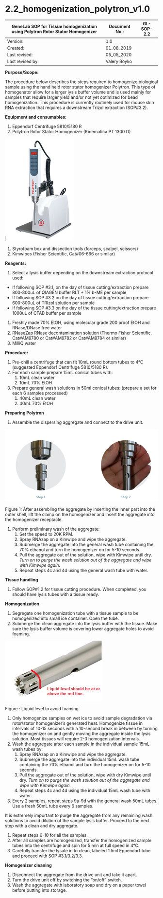 # 2.2\_homogenization\_polytron\_v1.0

| **GeneLab SOP for Tissue homogenization using Polytron Rotor Stator Homogenizer** | Document No.: | GL-SOP-2.2 |
| --------------------------------------------------------------------------------- | ------------- | ---------- |
| Version:                                                                          | 1.0           |            |
| Created:                                                                          | 01\_08\_2019  |            |
| Last revised:                                                                     | 05\_05\_2020  |            |
| Last revised by:                                                                  | Valery Boyko  |            |

**Purpose/Scope:**

The procedure below describes the steps required to homogenize biological sample using the hand held rotor stator homogenizer Polytron. This type of homogenator allow for a larger lysis buffer volume and is used mainly for samples that require larger yield and/or not yet optimized for bead homogenization. This procedure is currently routinely used for mouse skin RNA extraction that requires a downstream Trizol extraction (SOP#3.2).

**Equipment and consumables:**

1. Eppendorf Centrifuge 5810/5180 R
2. Polytron Rotor Stator Homogenizer (Kinematica PT 1300 D)

![](.gitbook/assets/0.png)

1. Styrofoam box and dissection tools (forceps, scalpel, scissors)
2. Kimwipes (Fisher Scientific, Cat#06-666 or similar)

**Reagents:**

1. Select a lysis buffer depending on the downstream extraction protocol used:

* If following SOP #3.1, on the day of tissue cutting/extraction prepare 800-800uL of QIAGEN buffer RLT + 1% b-ME per sample
* If following SOP #3.2 on the day of tissue cutting/extraction prepare 600-800uL of TRIzol solution per sample
* If following SOP #3.3 on the day of the tissue cutting/extraction prepare 1000uL of CTAB buffer per sample

1. Freshly made 70% EtOH, using molecular grade 200 proof EtOH and RNase/DNase free water
2. RNaseZap RNase decontamination solution (Thermo Fisher Scientific, Cat#AM9780 or Cat#AM9782 or Cat#AM9784 or similar)
3. MilliQ water

**Procedure:**

1. Pre-chill a centrifuge that can fit 10mL round bottom tubes to 4°C (suggested Eppendorf Centrifuge 5810/5180 R).
2. For each sample prepare 15mL conical tubes with:
   1. 10mL clean water
   2. 10mL 70% EtOH
3. Prepare general wash solutions in 50ml conical tubes: (prepare a set for each 6 samples processed)
   1. 40mL clean water
   2. 40mL 70% EtOH

**Preparing Polytron**

1. Assemble the dispersing aggregate and connect to the drive unit.

![](.gitbook/assets/1.png)

Figure 1: After assembling the aggregate by inserting the inner part into the outer shell, lift the clamp on the homogenizer and insert the aggregate into the homogenizer receptacle.

1. Perform preliminary wash of the aggregate:
   1. Set the speed to 20K RPM.
   2. Spray RNAzap on a Kimwipe and wipe the aggregate.
   3. Submerge the aggregate into the general wash tube containing the 70% ethanol and turn the homogenizer on for 5-10 seconds.
   4. Pull the aggregate out of the solution, wipe with Kimwipe until dry. _Turn on to purge the wash solution out of the aggregate and wipe with Kimwipe again._
   5. Repeat steps 4c and 4d using the general wash tube with water.

**Tissue handling**

1. Follow SOP#1.2 for tissue cutting procedure. When completed, you should have lysis tubes with a tissue ready.

**Homogenization**

1. Segregate one homogenization tube with a tissue sample to be homogenized into small ice container. Open the tube.
2. Submerge the clean aggregate into the lysis buffer with the tissue. Make sure the lysis buffer volume is covering lower aggregate holes to avoid foaming.

![](.gitbook/assets/2.png)

Figure : Liquid level to avoid foaming

1. Only homogenize samples on wet ice to avoid sample degradation via rotor/stator homogenizer’s generated heat. Homogenize tissue in intervals of 10-15 seconds with a 10-second break in between by turning the homogenizer on and gently moving the aggregate inside the lysis solution. Most tissues will require 2-3 homogenization intervals.
2. Wash the aggregate after each sample in the individual sample 15mL wash tubes by:
   1. Spray RNAzap on a Kimwipe and wipe the aggregate.
   2. Submerge the aggregate into the individual 15mL wash tube containing the 70% ethanol and turn the homogenizer on for 5-10 seconds.
   3. Pull the aggregate out of the solution, wipe with dry Kimwipe until dry. _Turn on to purge the wash solution out of the aggregate and wipe with Kimwipe again._
   4. Repeat steps 4c and 4d using the individual 15mL wash tube with water.
3. Every 2 samples, repeat steps 9a-9d with the general wash 50mL tubes. Use a fresh 50mL tube every 6 samples.

It is extremely important to purge the aggregate from any remaining wash solutions to avoid dilution of the sample lysis buffer. Proceed to the next step with a clean and dry aggregate.

1. Repeat steps 6-10 for all the samples.
2. After all samples are homogenized, transfer the homogenized sample tubes into the centrifuge and spin for 5 min at full speed in 4°C.
3. Carefully transfer the lysate in to clean, labeled 1.5ml Eppendorf tube and proceed with SOP #3.1/3.2/3.3.

**Homogenizer cleaning**

1. Disconnect the aggregate from the drive unit and take it apart.
2. Turn the drive unit off by switching the “on/off” switch.
3. Wash the aggregate with laboratory soap and dry on a paper towel before putting into storage.

